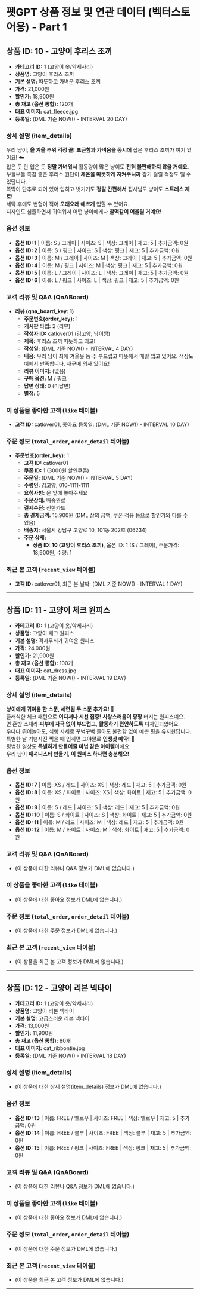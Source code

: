 # 펫GPT 상품 정보 및 연관 데이터 (벡터스토어용) - Part 1

## 상품 ID: 10 - 고양이 후리스 조끼

- **카테고리 ID:** 1 (고양이 옷/악세사리)
- **상품명:** 고양이 후리스 조끼
- **기본 설명:** 따뜻하고 가벼운 후리스 조끼
- **가격:** 21,000원
- **할인가:** 18,900원
- **총 재고 (옵션 통합):** 120개
- **대표 이미지:** cat_fleece.jpg
- **등록일:** (DML 기준 NOW() - INTERVAL 20 DAY)

### 상세 설명 (item_details)

우리 냥이, **올 겨울 추위 걱정 끝!** **포근함과 가벼움을 동시에** 잡은 후리스 조끼가 여기 있어요! ☁️<br>
입은 듯 안 입은 듯 **정말 가벼워서** 활동량이 많은 냥이도 **전혀 불편해하지 않을 거예요**.<br>
부들부들 촉감 좋은 후리스 원단이 **체온을 따뜻하게 지켜주니까** 감기 걸릴 걱정도 덜 수 있답니다.<br>
똑딱이 단추로 되어 있어 입히고 벗기기도 **정말 간편해서** 집사님도 냥이도 **스트레스 제로!**<br>
세탁 후에도 변형이 적어 **오래오래 예쁘게** 입힐 수 있어요.<br>
디자인도 심플하면서 귀여워서 어떤 냥이에게나 **찰떡같이 어울릴 거예요!**

### 옵션 정보

- **옵션 ID: 1** | 이름: S / 그레이 | 사이즈: S | 색상: 그레이 | 재고: 5 | 추가금액: 0원
- **옵션 ID: 2** | 이름: S / 핑크 | 사이즈: S | 색상: 핑크 | 재고: 5 | 추가금액: 0원
- **옵션 ID: 3** | 이름: M / 그레이 | 사이즈: M | 색상: 그레이 | 재고: 5 | 추가금액: 0원
- **옵션 ID: 4** | 이름: M / 핑크 | 사이즈: M | 색상: 핑크 | 재고: 5 | 추가금액: 0원
- **옵션 ID: 5** | 이름: L / 그레이 | 사이즈: L | 색상: 그레이 | 재고: 5 | 추가금액: 0원
- **옵션 ID: 6** | 이름: L / 핑크 | 사이즈: L | 색상: 핑크 | 재고: 5 | 추가금액: 0원

### 고객 리뷰 및 Q&A (QnABoard)

- **리뷰 (qna_board_key: 1)**
  - **주문번호(order_key):** 1
  - **게시판 타입:** 2 (리뷰)
  - **작성자 ID:** catlover01 (김고양, 냥이짱)
  - **제목:** 후리스 조끼 따뜻하고 최고!
  - **작성일:** (DML 기준 NOW() - INTERVAL 4 DAY)
  - **내용:** 우리 냥이 최애 겨울옷 등극! 부드럽고 따뜻해서 매일 입고 있어요. 색상도 예뻐서 만족합니다. 재구매 의사 있어요!
  - **리뷰 이미지:** (없음)
  - **구매 옵션:** M / 핑크
  - **답변 상태:** 0 (미답변)
  - **별점:** 5

### 이 상품을 좋아한 고객 (`like` 테이블)

- **고객 ID:** catlover01, 좋아요 등록일: (DML 기준 NOW() - INTERVAL 10 DAY)

### 주문 정보 (`total_order`, `order_detail` 테이블)

- **주문번호(order_key):** 1
  - **고객 ID:** catlover01
  - **쿠폰 ID:** 1 (3000원 할인쿠폰)
  - **주문일:** (DML 기준 NOW() - INTERVAL 5 DAY)
  - **수령인:** 김고양, 010-1111-1111
  - **요청사항:** 문 앞에 놓아주세요
  - **주문상태:** 배송완료
  - **결제수단:** 신한카드
  - **총 결제금액:** 15,900원 (DML 상의 금액, 쿠폰 적용 등으로 할인가와 다를 수 있음)
  - **배송지:** 서울시 강남구 고양로 10, 101동 202호 (06234)
  - **주문 상세:**
    - **상품 ID: 10 (고양이 후리스 조끼)**, 옵션 ID: 1 (S / 그레이), 주문가격: 18,900원, 수량: 1

### 최근 본 고객 (`recent_view` 테이블)

- **고객 ID:** catlover01, 최근 본 날짜: (DML 기준 NOW() - INTERVAL 1 DAY)

---

## 상품 ID: 11 - 고양이 체크 원피스

- **카테고리 ID:** 1 (고양이 옷/악세사리)
- **상품명:** 고양이 체크 원피스
- **기본 설명:** 격자무늬가 귀여운 원피스
- **가격:** 24,000원
- **할인가:** 21,900원
- **총 재고 (옵션 통합):** 100개
- **대표 이미지:** cat_dress.jpg
- **등록일:** (DML 기준 NOW() - INTERVAL 19 DAY)

### 상세 설명 (item_details)

**냥이에게 귀여움 한 스푼, 세련됨 두 스푼 추가요!** 🎀<br>
클래식한 체크 패턴으로 **어디서나 시선 집중!** **사랑스러움이 팡팡** 터지는 원피스예요.<br>
면 혼방 소재라 **피부에 자극 없이 부드럽고**, **활동하기 편안하도록** 디자인되었어요.<br>
우다다 뛰어놀아도, 식빵 자세로 꾸벅꾸벅 졸아도 불편함 없이 예쁜 핏을 유지한답니다.<br>
특별한 날 기념사진 찍을 때 입히면 그야말로 **인생샷 예약!** 📸<br>
평범한 일상도 **특별하게 만들어줄 마법 같은 아이템**이에요.<br>
우리 냥이 **패셔니스타 만들기**, **이 원피스 하나면 충분해요!**

### 옵션 정보

- **옵션 ID: 7** | 이름: XS / 레드 | 사이즈: XS | 색상: 레드 | 재고: 5 | 추가금액: 0원
- **옵션 ID: 8** | 이름: XS / 화이트 | 사이즈: XS | 색상: 화이트 | 재고: 5 | 추가금액: 0원
- **옵션 ID: 9** | 이름: S / 레드 | 사이즈: S | 색상: 레드 | 재고: 5 | 추가금액: 0원
- **옵션 ID: 10** | 이름: S / 화이트 | 사이즈: S | 색상: 화이트 | 재고: 5 | 추가금액: 0원
- **옵션 ID: 11** | 이름: M / 레드 | 사이즈: M | 색상: 레드 | 재고: 5 | 추가금액: 0원
- **옵션 ID: 12** | 이름: M / 화이트 | 사이즈: M | 색상: 화이트 | 재고: 5 | 추가금액: 0원

### 고객 리뷰 및 Q&A (QnABoard)

- (이 상품에 대한 리뷰나 Q&A 정보가 DML에 없습니다.)

### 이 상품을 좋아한 고객 (`like` 테이블)

- (이 상품에 대한 좋아요 정보가 DML에 없습니다.)

### 주문 정보 (`total_order`, `order_detail` 테이블)

- (이 상품에 대한 주문 정보가 DML에 없습니다.)

### 최근 본 고객 (`recent_view` 테이블)

- (이 상품을 최근 본 고객 정보가 DML에 없습니다.)

---

## 상품 ID: 12 - 고양이 리본 넥타이

- **카테고리 ID:** 1 (고양이 옷/악세사리)
- **상품명:** 고양이 리본 넥타이
- **기본 설명:** 고급스러운 리본 넥타이
- **가격:** 13,000원
- **할인가:** 11,900원
- **총 재고 (옵션 통합):** 80개
- **대표 이미지:** cat_ribbontie.jpg
- **등록일:** (DML 기준 NOW() - INTERVAL 18 DAY)

### 상세 설명 (item_details)

- (이 상품에 대한 상세 설명(item_details) 정보가 DML에 없습니다.)

### 옵션 정보

- **옵션 ID: 13** | 이름: FREE / 옐로우 | 사이즈: FREE | 색상: 옐로우 | 재고: 5 | 추가금액: 0원
- **옵션 ID: 14** | 이름: FREE / 블루 | 사이즈: FREE | 색상: 블루 | 재고: 5 | 추가금액: 0원
- **옵션 ID: 15** | 이름: FREE / 핑크 | 사이즈: FREE | 색상: 핑크 | 재고: 5 | 추가금액: 0원

### 고객 리뷰 및 Q&A (QnABoard)

- (이 상품에 대한 리뷰나 Q&A 정보가 DML에 없습니다.)

### 이 상품을 좋아한 고객 (`like` 테이블)

- (이 상품에 대한 좋아요 정보가 DML에 없습니다.)

### 주문 정보 (`total_order`, `order_detail` 테이블)

- (이 상품에 대한 주문 정보가 DML에 없습니다.)

### 최근 본 고객 (`recent_view` 테이블)

- (이 상품을 최근 본 고객 정보가 DML에 없습니다.)

---
